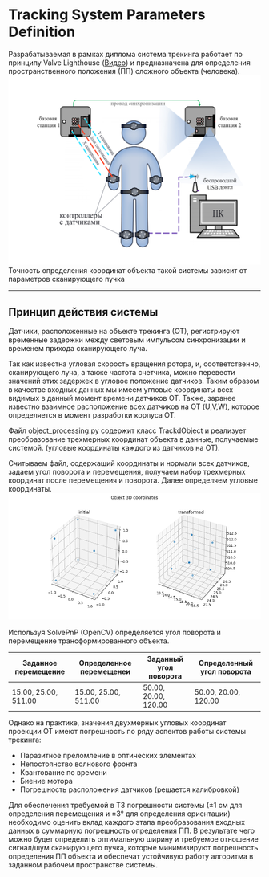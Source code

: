 # Tracking System Parameters Definition

Разрабатываемая в рамках диплома система трекинга работает по принципу Valve Lighthouse ([Видео](https://youtu.be/J54dotTt7k0)) и предназначена для определения пространственного положения (ПП) сложного объекта (человека).
![alt text](https://github.com/Jemaima/scan_system_parameters_definition/blob/master/git_imgs/cn%D1%81%D1%82%D1%80%D1%83%D0%BA%D1%82%D1%83%D1%80%D0%BD%D0%B0%D1%8F%20%D1%81%D1%85%D0%B5%D0%BC%D0%B0.jpg?raw=true)
Точность определения координат объекта такой системы зависит от параметров сканирующего пучка

***
## Принцип действия системы
Датчики, расположенные на объекте трекинга (ОТ), регистрируют временные задержки между световым импульсом синхронизации и временем прихода сканирующего луча. 

Так как известна угловая скорость вращения ротора, и, соответственно, сканирующего луча, а также частота счетчика, можно перевести значений этих задержек в угловое положение датчиков. 
Таким образом в качестве входных данных мы имеем угловые координаты всех видимых в данный момент времени датчиков ОТ. 
Также, заранее известно взаимное расположение всех датчиков на ОТ (U,V,W), которое определяется в момент разработки корпуса ОТ.

Файл [object_processing.py](https://github.com/Jemaima/scan_system_parameters_definition/blob/master/object_processing.py) содержит класс TrackdObject и реализует преобразование трехмерных координат объекта в данные, получаемые системой. (угловые координаты каждого из датчиков на ОТ). 

Считываем файл, содержащий координаты и нормали всех датчиков, задаем угол поворота и перемещения, получаем набор трехмерных координат после перемещения и поворота. Далее определяем угловые координаты.
![alt text](https://github.com/Jemaima/scan_system_parameters_definition/blob/master/git_imgs/object_processing_1.png?raw=true)

Используя SolvePnP (OpenCV) определяется угол поворота и перемещение трансформированного объекта.

Заданное перемещение | Определенное перемещенеи | Заданный угол поворота | Определенный  угол поворота
----------------------|----------------------|------------------|----------------
15.00, 25.00, 511.00|15.00, 25.00, 511.00|50.00, 20.00, 120.00|50.00, 20.00, 120.00

Однако на практике, значения двухмерных угловых координат проекции ОТ имеют погрешность по ряду аспектов работы системы трекинга:
* Паразитное преломление в оптических элементах  
*	Непостоянство волнового фронта 
*	Квантование по времени 
*	Биение мотора 
*	Погрешность расположения датчиков (решается калибровкой)

Для обеспечения требуемой в ТЗ погрешности системы (±1 см для определения перемещения и ±3° для определения ориентации) необходимо оценить вклад каждого этапа преобразования входных данных в суммарную погрешность определения ПП. В результате чего можно будет определить оптимальную ширину и требуемое отношение сигнал/шум сканирующего пучка, которые минимизируют погрешность определения ПП объекта и обеспечат устойчивую работу алгоритма в заданном рабочем пространстве системы.



